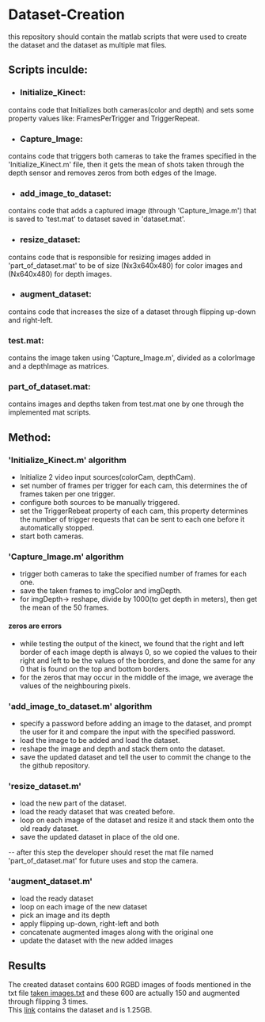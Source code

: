 # Dataset-Creation
this repository should contain the matlab scripts that were used to create 
the dataset and the dataset as multiple mat files.

## Scripts inculde:
- ### Initialize_Kinect: 
contains code that Initializes both cameras(color and depth) and sets some 
property values like: FramesPerTrigger and TriggerRepeat.
- ### Capture_Image:
contains code that triggers both cameras to take the frames specified in 
the 'Initialize_Kinect.m' file, then it gets the mean of shots taken 
through the depth sensor and removes zeros from both edges of the Image.
- ### add_image_to_dataset:
contains code that adds a captured image (through 'Capture_Image.m') that 
is saved to 'test.mat' to dataset saved in 'dataset.mat'.
- ### resize_dataset:
contains code that is responsible for resizing images added in
'part_of_dataset.mat' to be of size (Nx3x640x480) for color images and
(Nx640x480) for depth images.
- ### augment_dataset:
contains code that increases the size of a dataset through flipping up-down
and right-left.

### test.mat:
contains the image taken using 'Capture_Image.m', divided as a colorImage 
and a depthImage as matrices.

### part_of_dataset.mat:
contains images and depths taken from test.mat one by one through the 
implemented mat scripts.

## Method:
### 'Initialize_Kinect.m' algorithm
- Initialize 2 video input sources(colorCam, depthCam).
- set number of frames per trigger for each cam, this determines the 
of frames taken per one trigger.
- configure both sources to be manually triggered.
- set the TriggerRebeat property of each cam, this property determines the
number of trigger requests that can be sent to each one before it 
automatically stopped.
- start both cameras.
### 'Capture_Image.m' algorithm
- trigger both cameras to take the specified number of frames for each one.
- save the taken frames to imgColor and imgDepth.
- for imgDepth-> reshape, divide by 1000(to get depth in meters), then 
get the mean of the 50 frames.
#### zeros are errors
- while testing the output of the kinect, we found that the right and left
border of each image depth is always 0, so we copied the values to their 
right and left to be the values of the borders, and done the same for any 
0 that is found on the top and bottom borders.
- for the zeros that may occur in the middle of the image, we average the
values of the neighbouring pixels.
### 'add_image_to_dataset.m' algorithm
- specify a password before adding an image to the dataset, and prompt the
user for it and compare the input with the specified password.
- load the image to be added and load the dataset.
- reshape the image and depth and stack them onto the dataset.
- save the updated dataset and tell the user to commit the change to the 
the github repository.
### 'resize_dataset.m'
- load the new part of the dataset.
- load the ready dataset that was created before.
- loop on each image of the dataset and resize it and stack them onto the
old ready dataset.
- save the updated dataset in place of the old one.

-- after this step the developer should reset the mat file named 
'part_of_dataset.mat' for future uses and stop the camera.
### 'augment_dataset.m'
- load the ready dataset
- loop on each image of the new dataset
- pick an image and its depth
- apply flipping up-down, right-left and both
- concatenate augmented images along with the original one
- update the dataset with the new added images

## Results
The created dataset contains 600 RGBD images of foods mentioned in the txt
file [taken images.txt](https://github.com/mhmedwagih1324/Dataset-Creation/blob/master/taken%20images.txt)
and these 600 are actually 150 and augmented through flipping 3 times.  
This [link](https://drive.google.com/file/d/1Y-OhhH8kGGJuWEqbk9RyBHEuazbclIcp/view?usp=sharing)
contains the dataset and is 1.25GB.
